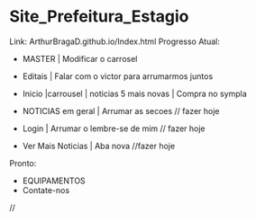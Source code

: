 # Site_Prefeitura_Estagio
Link: ArthurBragaD.github.io/Index.html
Progresso Atual:
- MASTER
| Modificar o carrosel
- Editais
| Falar com o victor para arrumarmos juntos
- Inicio
|carrousel
| noticias 5 mais novas
| Compra no sympla 

- NOTICIAS em geral
| Arrumar as secoes // fazer hoje 
- Login
| Arrumar o lembre-se de mim // fazer hoje 
- Ver Mais Noticias
| Aba nova //fazer hoje


Pronto:
- EQUIPAMENTOS
- Contate-nos


//<?php echo substr($dados["titulo"],0,10); ?>
